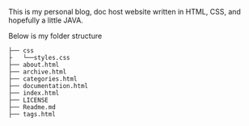 This is my personal blog, doc host website written in HTML, CSS, and hopefully a little JAVA.

Below is my folder structure

```shell
├── css
├   └──styles.css   
├── about.html
├── archive.html
├── categories.html
├── documentation.html
├── index.html
├── LICENSE
├── Readme.md
├── tags.html
```


